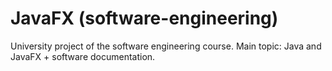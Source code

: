 # JavaFX (software-engineering)

University project of the software engineering course.
Main topic: Java and JavaFX + software documentation.
